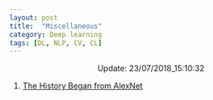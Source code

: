 ```yaml
---
layout: post
title:  "Miscellaneous"
category: Deep learning
tags: [DL, NLP, CV, CL]
---
```






<center> Update: 23/07/2018_15:10:32</center>

  	
1. [ The History Began from AlexNet](https://rawgit.com/elbayadm/PaperNotes/master/notes/misc/2018-The-History-Began-from-AlexNet-A-Comprehensive-Survey-on-Deep-Learning-Approaches.html)
